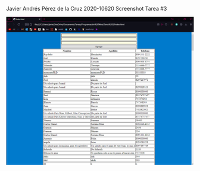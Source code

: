 Javier Andrés Pérez de la Cruz 
2020-10620
Screenshot Tarea #3

![Mi captura de pantalla](ScreenshotEvidencia.png)
